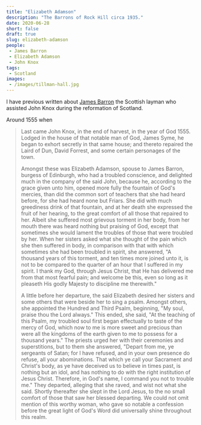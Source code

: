 ```yaml
---
title: "Elizabeth Adamson"
description: "The Barrons of Rock Hill circa 1935."
date: 2020-06-28
short: false
draft: true
slug: elizabeth-adamson
people:
 - James Barron
 - Elizabeth Adamson
 - John Knox
tags:
 - Scotland
images:
 - /images/tillman-hall.jpg
---
```


I have previous written about [James Barron](https://ulsterworldly.com/post/scottish-barrons/) the Scottish layman who assisted John Knox during the reformation of Scotland. 

Around 1555 when 

> Last came John Knox, in the end of harvest, in the year of God 1555. Lodged in the house of that notable man of God, James Syme, he began to exhort secretly in that same house; and thereto repaired the Laird of Dun, David Forrest, and some certain personages of the town.
> 
> Amongst these was Elizabeth Adamson, spouse to James Barron, burgess of Edinburgh, who had a troubled conscience, and delighted much in the company of the said John, because he, according to the grace given unto him, opened more fully the fountain of God's mercies, than did the common sort of teachers that she had heard before, for she had heard none but Friars. She did with much greediness drink of that fountain, and at her death she expressed the fruit of her hearing, to the great comfort of all those that repaired to her. Albeit she suffered most grievous torment in her body, from her mouth there was heard nothing but praising of God, except that sometimes she would lament the troubles of those that were troubled by her. When her sisters asked what she thought of the pain which she then suffered in body, in comparison with that with which sometimes she had been troubled in spirit, she answered, "A thousand years of this torment, and ten times more joined unto it, is not to be compared to the quarter of an hour that I suffered in my spirit. I thank my God, through Jesus Christ, that He has delivered me from that most fearful pain; and welcome be this, even so long as it pleaseth His godly Majesty to discipline me therewith."
>
> A little before her departure, the said Elizabeth desired her sisters and some others that were beside her to sing a psalm. Amongst others, she appointed the Hundred and Third Psalm, beginning, "My soul, praise thou the Lord always." This ended, she said, "At the teaching of this Psalm, my troubled soul first began effectually to taste of the mercy of God, which now to me is more sweet and precious than were all the kingdoms of the earth given to me to possess for a thousand years." The priests urged her with their ceremonies and superstitions, but to them she answered, "Depart from me, ye sergeants of Satan; for I have refused, and in your own presence do refuse, all your abominations. That which ye call your Sacrament and Christ's body, as ye have deceived us to believe in times past, is nothing but an idol, and has nothing to do with the right institution of Jesus Christ. Therefore, in God's name, I command you not to trouble me." They departed, alleging that she raved, and wist not what she said. Shortly thereafter she slept in the Lord Jesus, to the no small comfort of those that saw her blessed departing. We could not omit mention of this worthy woman, who gave so notable a confession before the great light of God's Word did universally shine throughout this realm.